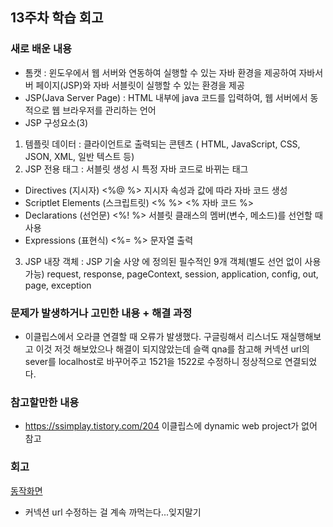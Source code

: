 ## 13주차 학습 회고
### 새로 배운 내용
- 톰캣 : 윈도우에서 웹 서버와 연동하여 실행할 수 있는 자바 환경을 제공하여 자바서버 페이지(JSP)와 자바 서블릿이 실행할 수 있는 환경을 제공
- JSP(Java Server Page) : HTML 내부에 java 코드를 입력하여, 웹 서버에서 동적으로 웹 브라우저를 관리하는 언어
- JSP 구성요소(3)
1. 템플릿 데이터 : 클라이언트로 출력되는 콘텐츠 ( HTML, JavaScript, CSS, JSON, XML, 일반 텍스트 등)
2. JSP 전용 태그 : 서블릿 생성 시 특정 자바 코드로 바뀌는 태그
- Directives (지시자) <%@ %> 지시자 속성과 값에 따라 자바 코드 생성
- Scriptlet Elements (스크립트릿) <% %>
<% 자바 코드 %>
- Declarations (선언문) <%! %>
서블릿 클래스의 멤버(변수, 메소드)를 선언할 때 사용
- Expressions (표현식) <%= %> 문자열 출력
3. JSP 내장 객체 : JSP 기술 사양 에 정의된 필수적인 9개 객체(별도 선언 없이 사용 가능)
request, response, pageContext, session, application, config, out, page, exception




### 문제가 발생하거나 고민한 내용 + 해결 과정
- 이클립스에서 오라클 연결할 때 오류가 발생했다. 구글링해서 리스너도 재실행해보고 이것 저것 해보았으나 해결이 되지않았는데 슬랙 qna를 참고해 커넥션 url의 sever를 localhost로 바꾸어주고 1521을 1522로 수정하니 정상적으로 연결되었다.

### 참고할만한 내용
- https://ssimplay.tistory.com/204 이클립스에 dynamic web project가 없어 참고


### 회고
<a href="https://youtu.be/SHeR4p6krQU">동작화면</a>
- 커넥션 url 수정하는 걸 계속 까먹는다...잊지말기

